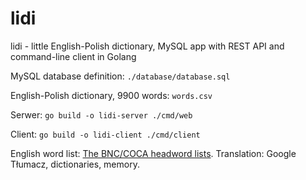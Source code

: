 # lidi
lidi - little English-Polish dictionary, MySQL app with REST API and command-line client in Golang

MySQL database definition:
`./database/database.sql`

English-Polish dictionary, 9900 words:
`words.csv`

Serwer:
`go build -o lidi-server ./cmd/web`

Client:
`go build -o lidi-client ./cmd/client`

English word list: [The BNC/COCA headword lists](https://www.wgtn.ac.nz/lals/resources/paul-nations-resources/vocabulary-lists).
Translation: Google Tłumacz, dictionaries, memory.